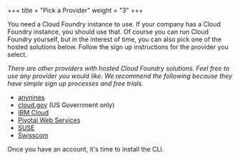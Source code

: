 +++
title = "Pick a Provider"
weight = "3"
+++

You need a Cloud Foundry instance to use. If your company has a Cloud Foundry instance, you should use that. Of course you can run Cloud Foundry yourself, but in the interest of time, you can also pick one of the hosted solutions below. Follow the sign up instructions for the provider you select.

*There are other providers with hosted Cloud Foundry solutions. Feel free to use any provider you would like. We recommend the following because they have simple sign up processes and free trials.*

- [anynines](https://paas.anynines.com)
- [cloud.gov](https://cloud.gov) (US Government only)
- [IBM Cloud](https://cloud.ibm.com)
- [Pivotal Web Services](https://run.pivotal.io)
- [SUSE](https://www.explore.suse.dev/suse-cap-developer-sandbox/)
- [Swisscom](https://developer.swisscom.com)

Once you have an account, it's time to install the CLI.  
